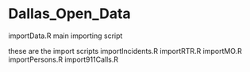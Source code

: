 # Dallas_Open_Data

importData.R main importing script

these are the import scripts
 importIncidents.R
 importRTR.R
 importMO.R
 importPersons.R
 import911Calls.R
